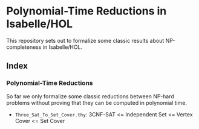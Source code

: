 # Polynomial-Time Reductions in Isabelle/HOL
This repository sets out to formalize some classic results about NP-completeness in Isabelle/HOL.

## Index
### Polynomial-Time Reductions
So far we only formalize some classic reductions between NP-hard problems without proving
that they can be computed in polynomial time.
- `Three_Sat_To_Set_Cover.thy`: 3CNF-SAT <= Independent Set <= Vertex Cover <= Set Cover 
